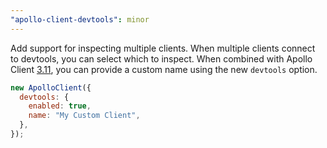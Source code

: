 ```yaml
---
"apollo-client-devtools": minor
---
```


Add support for inspecting multiple clients. When multiple clients connect to devtools, you can select which to inspect. When combined with Apollo Client [3.11](https://github.com/apollographql/apollo-client/releases/tag/v3.11.0), you can provide a custom name using the new `devtools` option.

```js
new ApolloClient({
  devtools: {
    enabled: true,
    name: "My Custom Client",
  },
});
```
